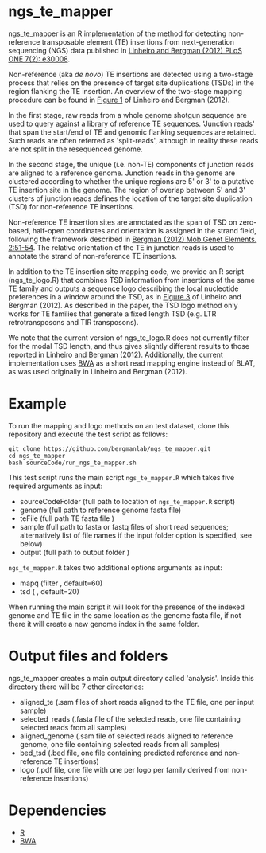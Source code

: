 ngs_te_mapper
=============

ngs_te_mapper is an R implementation of the method for detecting non-reference transposable element (TE) insertions from next-generation sequencing (NGS) data published in [Linheiro and Bergman (2012) PLoS ONE 7(2): e30008](http://www.plosone.org/article/info%3Adoi%2F10.1371%2Fjournal.pone.0030008). 

Non-reference (aka _de novo_) TE insertions are detected using a two-stage process that relies on the presence of target site duplications (TSDs) in the region flanking the TE insertion. An overview of the two-stage mapping procedure can be found in [Figure 1](http://www.plosone.org/article/fetchObject.action?uri=info:doi/10.1371/journal.pone.0030008.g001&representation=PNG_M) of Linheiro and Bergman (2012). 

In the first stage, raw reads from a whole genome shotgun sequence are used to query against a library of reference TE sequences. 'Junction reads' that span the start/end of TE and genomic flanking sequences are retained. Such reads are often referred as 'split-reads', although in reality these reads are not split in the resequenced genome. 

In the second stage, the unique (i.e. non-TE) components of junction reads are aligned to a reference genome. Junction reads in the genome are clustered according to whether the unique regions are 5' or 3' to a putative TE insertion site in the genome. The region of overlap between 5' and 3' clusters of junction reads defines the location of the target site duplication (TSD) for non-reference TE insertions. 

Non-reference TE insertion sites are annotated as the span of TSD on zero-based, half-open coordinates and orientation is assigned in the strand field, following the framework described in [Bergman (2012) Mob Genet Elements. 2:51-54](http://www.landesbioscience.com/journals/mge/article/19479/). The relative orientation of the TE in junction reads is used to annotate the strand of non-reference TE insertions. 

In addition to the TE insertion site mapping code, we provide an R script (ngs_te_logo.R) that combines TSD information from insertions of the same TE family and outputs a sequence logo describing the local nucleotide preferences in a window around the TSD, as in [Figure 3](http://www.plosone.org/article/fetchObject.action?uri=info:doi/10.1371/journal.pone.0030008.g003&representation=PNG_M) of Linheiro and Bergman (2012). As described in the paper, the TSD logo method only works for TE families that generate a fixed length TSD (e.g. LTR retrotransposons and TIR transposons). 

We note that the current version of ngs_te_logo.R does not currently filter for the modal TSD length, and thus gives slightly different results to those reported in Linheiro and Bergman (2012). Additionally, the current implementation uses [BWA](http://bio-bwa.sourceforge.net/) as a short read mapping engine instead of BLAT, as was used originally in Linheiro and Bergman (2012). 


Example
=======

To run the mapping and logo methods on an test dataset, clone this repository and execute the test script as follows:

```
git clone https://github.com/bergmanlab/ngs_te_mapper.git
cd ngs_te_mapper
bash sourceCode/run_ngs_te_mapper.sh
```

This test script runs the main script `ngs_te_mapper.R` which takes five required arguments as input:
- sourceCodeFolder (full path to location of `ngs_te_mapper.R` script)
- genome (full path to reference genome fasta file)
- teFile (full path TE fasta file )
- sample (full path to fasta or fastq files of short read sequences; alternatively list of file names if the input folder option is specified, see below)
- output (full path to output folder )

`ngs_te_mapper.R` takes two additional options arguments as input:
- mapq (filter , default=60)
- tsd ( , default=20)


When running the main script it will look for the presence of the indexed genome and TE file in the same location as the genome fasta file, if not there it will create a new genome index in the same folder.
	
Output files and folders
============

ngs_te_mapper creates a main output directory called 'analysis'. Inside this directory there will be 7 other directories:
- aligned_te (.sam files of short reads aligned to the TE file, one per input sample)
- selected_reads (.fasta file of the selected reads, one file containing selected reads from all samples)
- aligned_genome (.sam file of selected reads aligned to reference genome, one file containing selected reads from all samples)
- bed_tsd (.bed file, one file containing predicted reference and non-reference TE insertions)
- logo (.pdf file, one file with one per logo per family derived from non-reference insertions)

Dependencies
============

  * [R](http://cran.r-project.org/)
  * [BWA](http://bio-bwa.sourceforge.net/)
